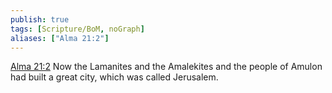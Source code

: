 ```yaml
---
publish: true
tags: [Scripture/BoM, noGraph]
aliases: ["Alma 21:2"]
---
```

[Alma 21:2](https://churchofjesuschrist.org/study/scriptures/bofm/alma/21?lang=eng&id=p2#p2) Now the Lamanites and the Amalekites and the people of Amulon had built a great city, which was called Jerusalem.
